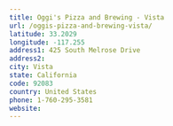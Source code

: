 ```yaml
---
title: Oggi's Pizza and Brewing - Vista
url: /oggis-pizza-and-brewing-vista/
latitude: 33.2029
longitude: -117.255
address1: 425 South Melrose Drive
address2: 
city: Vista
state: California
code: 92083
country: United States
phone: 1-760-295-3581
website: 
---
```


